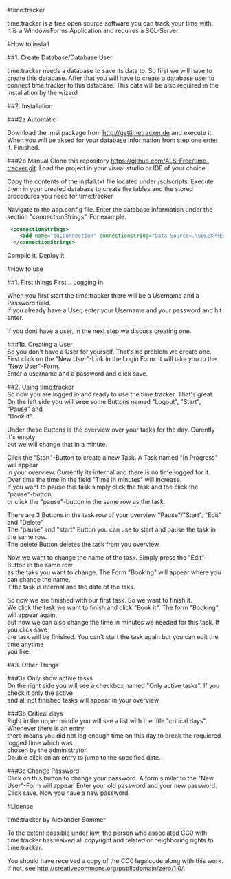 #time:tracker

time:tracker is a free open source software you can track your time with.  
It is a WindowsForms Application and requires a SQL-Server.

#How to install

##1. Create Database/Database User

time:tracker needs a database to save its data to. So first we will have to create this database. After that you will have to
create a database user to connect time:tracker to this database. This data will be also required in the installation by the wizard

##2. Installation

###2a Automatic

Download the .msi package from http://gettimetracker.de and execute it. When you will be aksed for your database information from step one enter it. Finished.

###2b Manual
Clone this repository <a>https://github.com/ALS-Free/time-tracker.git</a>. Load the project in your visual studio or IDE of your choice.

Copy the contents of the install.txt file located under /sqlscripts. Execute them in your created database to create the tables and the stored procedures you need for time:tracker

Navigate to the app.config file. Enter the database information under the section "connectionStrings". For example.

```xml
 <connectionStrings>
    <add name="SQLConnection" connectionString="Data Source=.\SQLEXPRESS;Initial Catalog=*YourDatabase*;User ID=*YourDatabaseUserId*;Password=*YourDatabaseUserPassword*" />
  </connectionStrings>
```
Compile it. Deploy it.


#How to use
  
##1. First things First... Logging In  
  
When you first start the time:tracker there will be a Username and a Password field.  
If you already have a User, enter your Username and your password and hit enter.  
  
If you dont have a user, in the next step we discuss creating one.  

###1b. Creating a User  
So you don't have a User for yourself. That's no problem we create one.  
First click on the "New User"-Link in the Login Form. It will take you to the   
"New User"-Form.   
Enter a username and a password and click save.  
  
##2. Using time:tracker  
So now you are logged in and ready to use the time:tracker. That's great.  
On the left side you will seee some Buttons named "Logout", "Start", "Pause" and   
"Book it".  

Under these Buttons is the overview over your tasks for the day. Curently it's empty  
but we will change that in a minute.  
  
Click the "Start"-Button to create a new Task. A Task named "In Progress" will appear  
in your overview. Currently its internal and there is no time logged for it.  
Over time the time in the field "Time in minutes" will increase.  
If you want to pause this task simply click the task and the click the "pause"-button,  
or click the "pause"-button in the same row as the task. 
  
There are 3 Buttons in the task row of your overview "Pause"/"Start", "Edit" and "Delete"  
The "pause" and "start" Button you can use to start and pause the task in the same row.  
The delete Button deletes the task from you overview.  
  
Now we want to change the name of the task. Simply press the "Edit"-Button in the same row  
as the taks you want to change. The Form "Booking" will appear where you can change the name,  
if the task is internal and the date of the taks.  
  
So now we are finished with our first task. So we want to finish it.  
We click the task we want to finish and click "Book it". The form "Booking" will appear again,  
but now we can also change the time in minutes we needed for this task. If you click save   
the task will be finished. You can't start the task again but you can edit the time anytime   
you like.  
  
##3. Other Things  
  
###3a Only show active tasks  
On the right side you will see a checkbox named "Only active tasks". If you check it only the active  
and all not finished tasks will appear in your overview.  
  
###3b Critical days  
Right in the upper middle you will see a list with the title "critical days". Whenever there is an entry  
there means you did not log enough time on this day to break the requiered logged time which was  
chosen by the administrator.  
Double click on an entry to jump to the specified date.  
  
###3c Change Password  
Click on this button to change your password. A form similar to the "New User"-Form will appear. 
Enter your old password and your new password. Click save. Now you have a new password.  



#License

time:tracker by Alexander Sommer

To the extent possible under law, the person who associated CC0 with
time:tracker has waived all copyright and related or neighboring rights
to time:tracker.

You should have received a copy of the CC0 legalcode along with this
work.  If not, see <http://creativecommons.org/publicdomain/zero/1.0/>.

